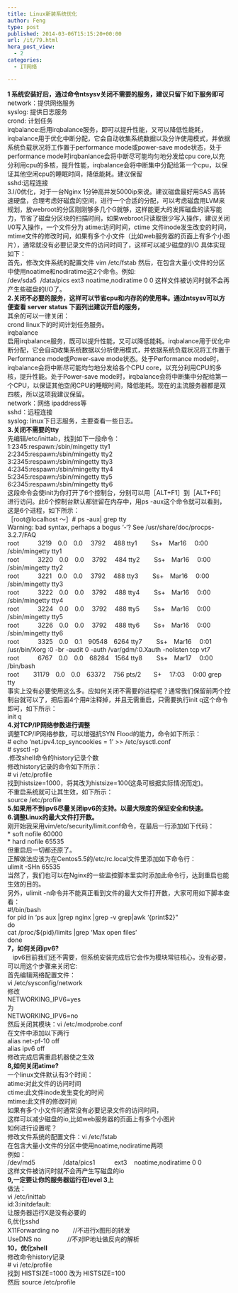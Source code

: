 ```yaml
---
title: Linux新装系统优化
author: Feng
type: post
published: 2014-03-06T15:15:20+00:00
url: /it/79.html
hera_post_view:
  - 2
categories:
  - IT网络

---
```

<div>
  <strong>1 系统安装好后，通过命令ntsysv关闭不需要的服务，建议只留下如下服务即可</strong>
</div>

<div>
  network：提供网络服务
</div>

<div>
  syslog: 提供日志服务
</div>

<div>
  crond: 计划任务
</div>

<div>
  irqbalance:启用irqbalance服务，即可以提升性能，又可以降低性能耗，irqbalance用于优化中断分配，它会自动收集系统数据以及分许使用模式，并依据系统负载状况将工作置于performance mode或power-save mode状态，处于performance mode时irqbanlance会将中断尽可能均匀地分发给cpu core,以充分利用cpu的多核，提升性能，irqbalance会将中断集中分配给第一个cpu，以保证其他空闲cpu的睡眠时间，降低能耗。建议保留
</div>

<div>
  sshd:远程连接
</div>

<div>
  3.I/0优化，对于一台Nginx 1分钟高并发5000ip来说。建议磁盘最好用SAS 高转速硬盘，合理考虑好磁盘的空间，进行一个合适的分配，可以考虑磁盘用LVM来规划，放webroot的分区刚刚够多几个G就够，这样能更大的发挥磁盘的读写能力，节省了磁盘分区块的扫描时间，如果webroot只读取很少写入操作，建议关闭I/0写入操作，一个文件分为 atime:访问时间，ctime 文件inode发生改变的时间，mtime文件的修改时间，如果有多个小文件（比如web服务器的页面上有多个小图片），通常就没有必要记录文件的访问时间了，这样可以减少磁盘的I/O 具体实现如下：
</div>

<div>
</div>

<div>
  首先，修改文件系统的配置文件 vim /etc/fstab 然后，在包含大量小文件的分区中使用noatime和nodiratime这2个命令。例如:
</div>

<div>
</div>

<div>
  /dev/sda5  <wbr />/data/pics ext3 noatime,nodiratime 0 0 这样文件被访问时就不会再产生些磁盘的I/O了。
</div>

<div>
</div>

<div>
</div>

<div>
  <strong>2.关闭不必要的服务，这样可以节省cpu和内存的的使用率。通过ntsysv可以方便查看 server status 下面列出建议开启的服务，</strong>
</div>

<div>
</div>

<div>
  其余的可以一律关闭：
</div>

<div>
</div>

<div>
  crond linux下的时间计划任务服务。
</div>

<div>
  irqbalance
</div>

<div>
  启用irqbalance服务，既可以提升性能，又可以降低能耗。irqbalance用于优化中断分配，它会自动收集系统数据以分析使用模式，并依据系统负载状况将工作置于Performance mode或Power-save mode状态。处于Performance mode时，irqbalance会将中断尽可能均匀地分发给各个CPU core，以充分利用CPU的多核，提升性能。处于Power-save mode时，irqbalance会将中断集中分配给第一个CPU，以保证其他空闲CPU的睡眠时间，降低能耗。现在的主流服务器都是双四核，所以这项我建议保留。
</div>

<div>
  network：网络 ipaddress等
</div>

<div>
  sshd：远程连接
</div>

<div>
  syslog: linux下日志服务，主要查看一些日志。
</div>

<div>
</div>

<div>
  <strong>3.关闭不需要的tty</strong>
</div>

<div>
</div>

<div>
  先编辑/etc/inittab，找到如下一段命令：
</div>

<div>
  1:2345:respawn:/sbin/mingetty tty1
</div>

<div>
  2:2345:respawn:/sbin/mingetty tty2
</div>

<div>
  3:2345:respawn:/sbin/mingetty tty3
</div>

<div>
  4:2345:respawn:/sbin/mingetty tty4
</div>

<div>
  5:2345:respawn:/sbin/mingetty tty5
</div>

<div>
  6:2345:respawn:/sbin/mingetty tty6
</div>

<div>
  这段命令会使init为你打开了6个控制台，分别可以用［ALT+F1］到［ALT+F6］进行访问。此6个控制台默认都驻留在内存中，用ps -aux这个命令就可以看到，这是6个进程，如下所示： <wbr />
</div>

<div>
  ［root@localhost ～］# ps -aux| grep tty
</div>

<div>
  Warning: bad syntax, perhaps a bogus &#8216;-&#8216;? See /usr/share/doc/procps-3.2.7/FAQ
</div>

<div>
  root　　　3219　0.0　0.0　 3792　 488 tty1　　 Ss+　Mar16　 0:00 /sbin/mingetty tty1
</div>

<div>
  root　　　3220　0.0　0.0　 3792　 484 tty2　　 Ss+　Mar16　 0:00 /sbin/mingetty tty2
</div>

<div>
  root　　　3221　0.0　0.0　 3792　 488 tty3　　 Ss+　Mar16　 0:00 /sbin/mingetty tty3
</div>

<div>
  root　　　3222　0.0　0.0　 3792　 488 tty4　　 Ss+　Mar16　 0:00 /sbin/mingetty tty4
</div>

<div>
  root　　　3224　0.0　0.0　 3792　 488 tty5　　 Ss+　Mar16　 0:00 /sbin/mingetty tty5
</div>

<div>
  root　　　3226　0.0　0.0　 3792　 488 tty6　　 Ss+　Mar16　 0:00 /sbin/mingetty tty6
</div>

<div>
  root　　　3325　0.0　0.1　90548　6264 tty7　　 Ss+　Mar16　 0:01 /usr/bin/Xorg :0 -br -audit 0 -auth /var/gdm/:0.Xauth -nolisten tcp vt7
</div>

<div>
  root　　　6767　0.0　0.0　68284　1564 tty8　　 Ss+　Mar17　 0:00 /bin/bash
</div>

<div>
  root　　 31179　0.0　0.0　63372　 756 pts/2　　S+　 17:03　 0:00 grep tty
</div>

<div>
</div>

<div>
  事实上没有必要使用这么多。应如何关闭不需要的进程呢？通常我们保留前两个控制台就可以了，把后面4个用#注释掉，并且无需重启，只需要执行init q这个命令即可，如下所示：
</div>

<div>
  init q
</div>

<div>
</div>

<div>
  <strong>4.对TCP/IP网络参数进行调整</strong>
</div>

<div>
  调整TCP/IP网络参数，可以增强抗SYN Flood的能力，命令如下所示：
</div>

<div>
  # echo &#8216;net.ipv4.tcp_syncookies = 1&#8217; >> /etc/sysctl.conf
</div>

<div>
  # sysctl -p
</div>

<div>
</div>

<div>
  .修改shell命令的history记录个数
</div>

<div>
</div>

<div>
  修改history记录的命令如下所示：
</div>

<div>
  # vi /etc/profile
</div>

<div>
</div>

<div>
  找到histsize=1000，将其改为histsize=100(这条可根据实际情况而定)。
</div>

<div>
</div>

<div>
  不重启系统就可让其生效，如下所示：
</div>

<div>
  source /etc/profile
</div>

<div>
</div>

<div>
  <strong>5.如果用不到ipv6尽量关闭ipv6的支持。以最大限度的保证安全和快速。</strong>
</div>

<div>
</div>

<div>
  <strong>6.调整Linux的最大文件打开数。</strong>
</div>

<div>
  刚开始我采用vim/etc/security/limit.conf命令，在最后一行添加如下代码：
</div>

<div>
  * soft nofile 60000
</div>

<div>
  * hard nofile 65535
</div>

<div>
</div>

<div>
  但重启后一切都还原了。
</div>

<div>
  正解做法应该为在Centos5.5的/etc/rc.local文件里添加如下命令行：
</div>

<div>
  ulimit -SHn 65535
</div>

<div>
</div>

<div>
  当然了，我们也可以在Nginx的一些监控脚本里实时添加此命令行，达到重启也能生效的目的。
</div>

<div>
</div>

<div>
  另外，ulimit -n命令并不能真正看到文件的最大文件打开数，大家可用如下脚本查看：
</div>

<div>
  #!/bin/bash
</div>

<div>
  for pid in &#8216;ps aux |grep nginx |grep -v grep|awk &#8216;{print$2}&#8221;
</div>

<div>
  do
</div>

<div>
  cat /proc/${pid}/limits |grep &#8216;Max open files&#8217;
</div>

<div>
  done<br /> <strong>7，如何关闭ipv6?</strong>
</div>

<div>
     ipv6目前我们还不需要，但系统安装完成后它会作为模块常驻核心，没有必要，<br /> 可以用这个步骤来关闭它:<br /> 首先编辑网络配置文件：<br /> vi /etc/sysconfig/network<br /> 修改<br /> NETWORKING_IPV6=yes<br /> 为<br /> NETWORKING_IPV6=no<br /> 然后关闭其模块：vi /etc/modprobe.conf<br /> 在文件中添加以下两行<br /> alias net-pf-10 off<br /> alias ipv6 off<br /> 修改完成后需重启机器使之生效<br /> <strong>8,如何关闭atime?</strong><br /> 一个linux文件默认有3个时间：<br /> atime:对此文件的访问时间<br /> ctime:此文件inode发生变化的时间<br /> mtime:此文件的修改时间<br /> 如果有多个小文件时通常没有必要记录文件的访问时间，<br /> 这样可以减少磁盘的io,比如web服务器的页面上有多个小图片<br /> 如何进行设置呢？<br /> 修改文件系统的配置文件：vi /etc/fstab<br /> 在包含大量小文件的分区中使用noatime,nodiratime两项<br /> 例如：<br /> /dev/md5                /data/pics1           ext3    noatime,nodiratime 0 0<br /> 这样文件被访问时就不会再产生写磁盘的io<br /> <strong>9,一定要让你的服务器运行在level 3上</strong><br /> 做法：<br /> vi /etc/inittab<br /> id:3:initdefault:<br /> 让服务器运行X是没有必要的<br /> 6,优化sshd<br /> X11Forwarding no        //不进行x图形的转发<br /> UseDNS no               //不对IP地址做反向的解析<br /> <strong>10，优化shell</strong><br /> 修改命令history记录<br /> # vi /etc/profile<br /> 找到 HISTSIZE=1000 改为 HISTSIZE=100<br /> 然后 source /etc/profile
</div>